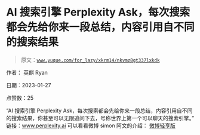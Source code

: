 # AI 搜索引擎 Perplexity Ask，每次搜索都会先给你来一段总结，内容引用自不同的搜索结果

> 原文：[`www.yuque.com/for_lazy/xkrm14/nkvmz8gt337lxkdk`](https://www.yuque.com/for_lazy/xkrm14/nkvmz8gt337lxkdk)



作者： 英麒 Ryan 

日期：2023-01-27 

点赞数：25 

“AI 搜索引擎 Perplexity Ask，每次搜索都会先给你来一段总结，内容引用自不同的搜索结果，你甚至可以无限追问下去，号称世界上第一个可以聊天的搜索引擎。” 链接：www.perplexity.ai 可以看看微博 simon 阿文的介绍： [微博轻享版](https://share.api.weibo.cn/share/363693794,4860044058036281.html?weibo_id=4860044058036281) 

